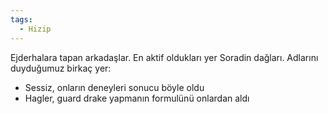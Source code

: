```yaml
---  
tags:  
  - Hizip  
---  
```

  
Ejderhalara tapan arkadaşlar. En aktif oldukları yer Soradin dağları. Adlarını duyduğumuz birkaç yer:  
  
- Sessiz, onların deneyleri sonucu böyle oldu  
- Hagler, guard drake yapmanın formulünü onlardan aldı